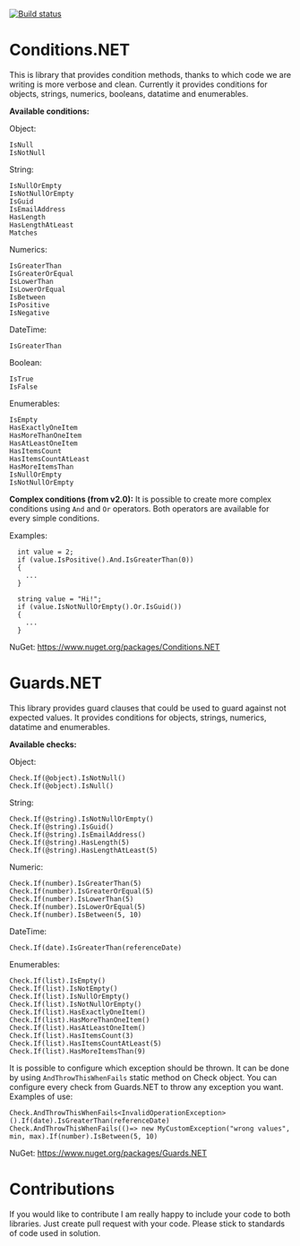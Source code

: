 [![Build status](https://ci.appveyor.com/api/projects/status/5fp63r349a778veo?svg=true)](https://ci.appveyor.com/project/mwereda/conditions-net)

# Conditions.NET

This is library that provides condition methods, thanks to which code we are writing is more verbose and clean.
Currently it provides conditions for objects, strings, numerics, booleans, datatime and enumerables.

**Available conditions:**

Object:
  ```
  IsNull
  IsNotNull
  ```
String:
  ```
  IsNullOrEmpty
  IsNotNullOrEmpty
  IsGuid
  IsEmailAddress
  HasLength
  HasLengthAtLeast
  Matches
  ```
Numerics:
  ```
  IsGreaterThan
  IsGreaterOrEqual
  IsLowerThan
  IsLowerOrEqual
  IsBetween
  IsPositive
  IsNegative
  ```
DateTime:
  ```
  IsGreaterThan
  ```
Boolean:
  ```
  IsTrue
  IsFalse
  ```
Enumerables:
  ```
  IsEmpty
  HasExactlyOneItem
  HasMoreThanOneItem
  HasAtLeastOneItem
  HasItemsCount
  HasItemsCountAtLeast
  HasMoreItemsThan
  IsNullOrEmpty
  IsNotNullOrEmpty
  ```

**Complex conditions (from v2.0):**
It is possible to create more complex conditions using ```And``` and ```Or``` operators. Both operators are available for every simple conditions.

Examples:
```
  int value = 2;
  if (value.IsPositive().And.IsGreaterThan(0))
  {
    ...
  }
```

```
  string value = "Hi!";
  if (value.IsNotNullOrEmpty().Or.IsGuid())
  {
    ...
  }
```

NuGet: https://www.nuget.org/packages/Conditions.NET

# Guards.NET

This library provides guard clauses that could be used to guard against not expected values.
It provides conditions for objects, strings, numerics, datatime and enumerables.

**Available checks:**

Object:
  ```
  Check.If(@object).IsNotNull()
  Check.If(@object).IsNull()
  ```
String:
  ```
  Check.If(@string).IsNotNullOrEmpty()
  Check.If(@string).IsGuid()
  Check.If(@string).IsEmailAddress()
  Check.If(@string).HasLength(5)
  Check.If(@string).HasLengthAtLeast(5)
  ```
Numeric:
  ```
  Check.If(number).IsGreaterThan(5)
  Check.If(number).IsGreaterOrEqual(5)
  Check.If(number).IsLowerThan(5)
  Check.If(number).IsLowerOrEqual(5)
  Check.If(number).IsBetween(5, 10)
  ```
DateTime:
  ```
  Check.If(date).IsGreaterThan(referenceDate)
  ```
Enumerables:
  ```
  Check.If(list).IsEmpty()
  Check.If(list).IsNotEmpty()
  Check.If(list).IsNullOrEmpty()
  Check.If(list).IsNotNullOrEmpty()
  Check.If(list).HasExactlyOneItem()
  Check.If(list).HasMoreThanOneItem()
  Check.If(list).HasAtLeastOneItem()
  Check.If(list).HasItemsCount(3)
  Check.If(list).HasItemsCountAtLeast(5)
  Check.If(list).HasMoreItemsThan(9)
  ```

It is possible to configure which exception should be thrown. It can be done by using ```AndThrowThisWhenFails``` static method on Check object. You can configure every check from Guards.NET to throw any exception you want.
Examples of use:
  ```
  Check.AndThrowThisWhenFails<InvalidOperationException>().If(date).IsGreaterThan(referenceDate)
  Check.AndThrowThisWhenFails(()=> new MyCustomException("wrong values", min, max).If(number).IsBetween(5, 10)
  ```

NuGet: https://www.nuget.org/packages/Guards.NET

# Contributions

If you would like to contribute I am really happy to include your code to both libraries. Just create pull request with your code. Please stick to standards of code used in solution.
